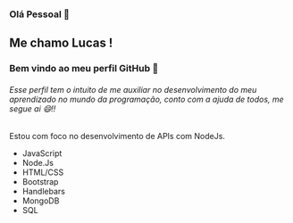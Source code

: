 ### Olá Pessoal 👋

##  Me chamo Lucas ! 
### Bem vindo ao meu perfil GitHub 👋

###### Esse perfil tem o intuito de me auxiliar no desenvolvimento do meu aprendizado no mundo da programação, conto com a ajuda de todos, me segue ai 😄!!
Estou com foco no desenvolvimento de APIs com NodeJs.

- JavaScript
- Node.Js
- HTML/CSS
- Bootstrap
- Handlebars
- MongoDB
- SQL




<!--
**LucasFranca65/LucasFranca65** is a ✨ _special_ ✨ repository because its `README.md` (this file) appears on your GitHub profile.

Here are some ideas to get you started:

- 🔭 I’m currently working on ...
- 🌱 I’m currently learning ...
- 👯 I’m looking to collaborate on ...
- 🤔 I’m looking for help with ...
- 💬 Ask me about ...
- 📫 How to reach me: ...
- 😄 Pronouns: ...
- ⚡ Fun fact: ...
-->
